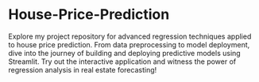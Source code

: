 # House-Price-Prediction
Explore my project repository for advanced regression techniques applied to house price prediction. From data preprocessing to model deployment, dive into the journey of building and deploying predictive models using Streamlit. Try out the interactive application and witness the power of regression analysis in real estate forecasting!
